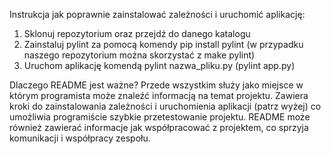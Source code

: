 Instrukcja jak poprawnie zainstalować zależności i uruchomić aplikację: 
1. Sklonuj repozytorium oraz przejdź do danego katalogu 
2. Zainstaluj pylint za pomocą komendy pip install pylint 
(w przypadku naszego repozytorium można skorzystać z make pylint)
3. Uruchom aplikację komendą pylint nazwa_pliku.py (pylint app.py)

Dlaczego README jest ważne?
Przede wszystkim służy jako miejsce w którym programista może znaleźć informacją na temat projektu.
Zawiera kroki do zainstalowania zależności i uruchomienia aplikacji (patrz wyżej) co umożliwia programiście szybkie przetestowanie projektu.
README może również zawierać informacje jak współpracować z projektem, co sprzyja komunikacji i współpracy zespołu.

